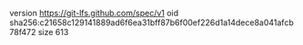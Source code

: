version https://git-lfs.github.com/spec/v1
oid sha256:c21658c129141889ad6f6ea31bff87b6f00ef226d1a14dece8a041afcb78f472
size 613
